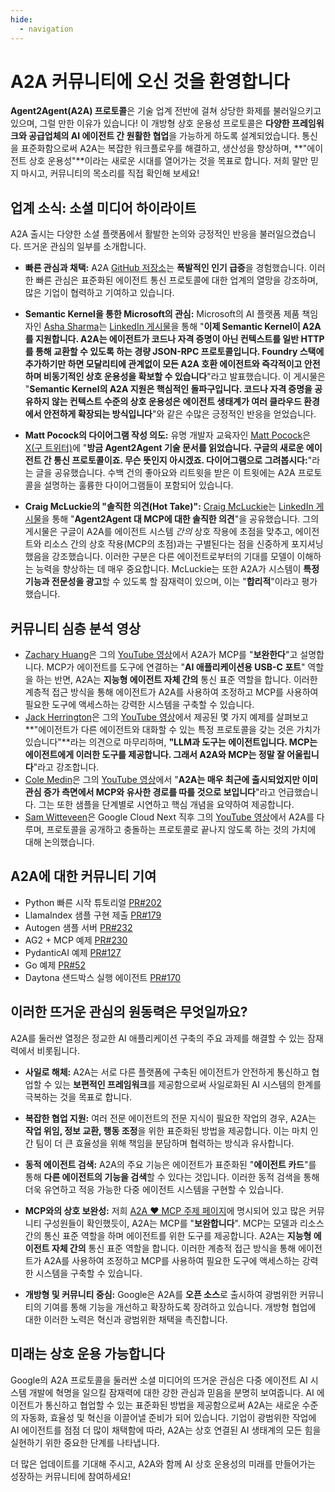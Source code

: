 ```yaml
---
hide:
  - navigation
---
```


# A2A 커뮤니티에 오신 것을 환영합니다

**Agent2Agent(A2A) 프로토콜**은 기술 업계 전반에 걸쳐 상당한 화제를 불러일으키고 있으며, 그럴 만한 이유가 있습니다! 이 개방형 상호 운용성 프로토콜은 **다양한 프레임워크와 공급업체의 AI 에이전트 간 원활한 협업**을 가능하게 하도록 설계되었습니다. 통신을 표준화함으로써 A2A는 복잡한 워크플로우를 해결하고, 생산성을 향상하며, **"에이전트 상호 운용성"**이라는 새로운 시대를 열어가는 것을 목표로 합니다. 저희 말만 믿지 마시고, 커뮤니티의 목소리를 직접 확인해 보세요!

## 업계 소식: 소셜 미디어 하이라이트

A2A 출시는 다양한 소셜 플랫폼에서 활발한 논의와 긍정적인 반응을 불러일으켰습니다. 뜨거운 관심의 일부를 소개합니다.

- **빠른 관심과 채택:** A2A [GitHub 저장소](https://github.com/google-a2a/A2A)는 **폭발적인 인기 급증**을 경험했습니다. 이러한 빠른 관심은 표준화된 에이전트 통신 프로토콜에 대한 업계의 열망을 강조하며, 많은 기업이 협력하고 기여하고 있습니다.

- **Semantic Kernel을 통한 Microsoft의 관심:** Microsoft의 AI 플랫폼 제품 책임자인 [Asha Sharma](https://www.linkedin.com/in/aboutasha)는 [LinkedIn 게시물](https://www.linkedin.com/posts/aboutasha_a2a-ugcPost-7318649411704602624-0C_8)을 통해 "**이제 Semantic Kernel이 A2A를 지원합니다. A2A는 에이전트가 코드나 자격 증명이 아닌 컨텍스트를 일반 HTTP를 통해 교환할 수 있도록 하는 경량 JSON-RPC 프로토콜입니다. Foundry 스택에 추가하기만 하면 모달리티에 관계없이 모든 A2A 호환 에이전트와 즉각적이고 안전하며 비동기적인 상호 운용성을 확보할 수 있습니다**"라고 발표했습니다. 이 게시물은 "**Semantic Kernel의 A2A 지원은 핵심적인 돌파구입니다. 코드나 자격 증명을 공유하지 않는 컨텍스트 수준의 상호 운용성은 에이전트 생태계가 여러 클라우드 환경에서 안전하게 확장되는 방식입니다**"와 같은 수많은 긍정적인 반응을 얻었습니다.

- **Matt Pocock의 다이어그램 작성 의도:** 유명 개발자 교육자인 [Matt Pocock](https://x.com/mattpocockuk)은 [X(구 트위터)](https://x.com/mattpocockuk/status/1910002033018421400)에 "**방금 Agent2Agent 기술 문서를 읽었습니다. 구글의 새로운 에이전트 간 통신 프로토콜이죠. 무슨 뜻인지 아시겠죠. 다이어그램으로 그려봅시다:**"라는 글을 공유했습니다. 수백 건의 좋아요와 리트윗을 받은 이 트윗에는 A2A 프로토콜을 설명하는 훌륭한 다이어그램들이 포함되어 있습니다.

- **Craig McLuckie의 "솔직한 의견(Hot Take)":** [Craig McLuckie](https://www.linkedin.com/in/craigmcluckie/)는 [LinkedIn 게시물](https://www.linkedin.com/posts/craigmcluckie_hot-take-on-agent2agent-vs-mcp-google-just-activity-7315939233792176128-4rGQ)을 통해 "**Agent2Agent 대 MCP에 대한 솔직한 의견**"을 공유했습니다. 그의 게시물은 구글이 A2A를 에이전트 시스템 *간의* 상호 작용에 초점을 맞추고, 에이전트와 리소스 간의 상호 작용(MCP의 초점)과는 구별된다는 점을 신중하게 포지셔닝했음을 강조했습니다. 이러한 구분은 다른 에이전트로부터의 기대를 모델이 이해하는 능력을 향상하는 데 매우 중요합니다. McLuckie는 또한 A2A가 시스템이 **특정 기능과 전문성을 광고**할 수 있도록 할 잠재력이 있으며, 이는 "**합리적**"이라고 평가했습니다.

## 커뮤니티 심층 분석 영상

- [Zachary Huang](https://www.youtube.com/@ZacharyLLM)은 그의 [YouTube 영상](https://www.youtube.com/watch?v=wrCF8MoXC_I)에서 A2A가 MCP를 "**보완한다**"고 설명합니다. MCP가 에이전트를 도구에 연결하는 "**AI 애플리케이션용 USB-C 포트**" 역할을 하는 반면, A2A는 **지능형 에이전트 자체 간의** 통신 표준 역할을 합니다. 이러한 계층적 접근 방식을 통해 에이전트가 A2A를 사용하여 조정하고 MCP를 사용하여 필요한 도구에 액세스하는 강력한 시스템을 구축할 수 있습니다.
- [Jack Herrington](https://www.youtube.com/@jherr)은 그의 [YouTube 영상](https://www.youtube.com/watch?v=voaKr_JHvF4)에서 제공된 몇 가지 예제를 살펴보고 **"에이전트가 다른 에이전트와 대화할 수 있는 특정 프로토콜을 갖는 것은 가치가 있습니다"**라는 의견으로 마무리하며, **"LLM과 도구는 에이전트입니다. MCP는 에이전트에게 이러한 도구를 제공합니다. 그래서 A2A와 MCP는 정말 잘 어울립니다**"라고 강조합니다.
- [Cole Medin](https://www.youtube.com/@ColeMedin)은 그의 [YouTube 영상](https://www.youtube.com/watch?v=ywMWpmOOaSo)에서 "**A2A는 매우 최근에 출시되었지만 이미 관심 증가 측면에서 MCP와 유사한 경로를 따를 것으로 보입니다**"라고 언급했습니다. 그는 또한 샘플을 단계별로 시연하고 핵심 개념을 요약하여 제공합니다.
- [Sam Witteveen](https://www.youtube.com/@samwitteveenai)은 Google Cloud Next 직후 그의 [YouTube 영상](https://www.youtube.com/watch?v=rAeqTaYj_aI)에서 A2A를 다루며, 프로토콜을 공개하고 충돌하는 프로토콜로 끝나지 않도록 하는 것의 가치에 대해 논의했습니다.

## A2A에 대한 커뮤니티 기여

- Python 빠른 시작 튜토리얼 [PR\#202](https://github.com/google-a2a/A2A/pull/202)
- LlamaIndex 샘플 구현 제출 [PR\#179](https://github.com/google-a2a/A2A/pull/179)
- Autogen 샘플 서버 [PR\#232](https://github.com/google-a2a/A2A/pull/232)
- AG2 \+ MCP 예제 [PR\#230](https://github.com/google-a2a/A2A/pull/230)
- PydanticAI 예제 [PR\#127](https://github.com/google-a2a/A2A/pull/127)
- Go 예제 [PR\#52](https://github.com/google-a2a/A2A/pull/52)
- Daytona 샌드박스 실행 에이전트 [PR\#170](https://github.com/google-a2a/A2A/pull/170)

## 이러한 뜨거운 관심의 원동력은 무엇일까요?

A2A를 둘러싼 열정은 정교한 AI 애플리케이션 구축의 주요 과제를 해결할 수 있는 잠재력에서 비롯됩니다.

- **사일로 해체:** A2A는 서로 다른 플랫폼에 구축된 에이전트가 안전하게 통신하고 협업할 수 있는 **보편적인 프레임워크**를 제공함으로써 사일로화된 AI 시스템의 한계를 극복하는 것을 목표로 합니다.

- **복잡한 협업 지원:** 여러 전문 에이전트의 전문 지식이 필요한 작업의 경우, A2A는 **작업 위임, 정보 교환, 행동 조정**을 위한 표준화된 방법을 제공합니다. 이는 마치 인간 팀이 더 큰 효율성을 위해 책임을 분담하며 협력하는 방식과 유사합니다.

- **동적 에이전트 검색:** A2A의 주요 기능은 에이전트가 표준화된 "**에이전트 카드**"를 통해 **다른 에이전트의 기능을 검색**할 수 있다는 것입니다. 이러한 동적 검색을 통해 더욱 유연하고 적응 가능한 다중 에이전트 시스템을 구현할 수 있습니다.

- **MCP와의 상호 보완성:** 저희 [A2A ❤️ MCP 주제 페이지](topics/a2a-and-mcp.md)에 명시되어 있고 많은 커뮤니티 구성원들이 확인했듯이, A2A는 MCP를 "**보완합니다**". MCP는 모델과 리소스 간의 통신 표준 역할을 하며 에이전트를 위한 도구를 제공합니다. A2A는 **지능형 에이전트 자체 간의** 통신 표준 역할을 합니다. 이러한 계층적 접근 방식을 통해 에이전트가 A2A를 사용하여 조정하고 MCP를 사용하여 필요한 도구에 액세스하는 강력한 시스템을 구축할 수 있습니다.

- **개방형 및 커뮤니티 중심:** Google은 A2A를 **오픈 소스**로 출시하여 광범위한 커뮤니티의 기여를 통해 기능을 개선하고 확장하도록 장려하고 있습니다. 개방형 협업에 대한 이러한 노력은 혁신과 광범위한 채택을 촉진합니다.

## 미래는 상호 운용 가능합니다

Google의 A2A 프로토콜을 둘러싼 소셜 미디어의 뜨거운 관심은 다중 에이전트 AI 시스템 개발에 혁명을 일으킬 잠재력에 대한 강한 관심과 믿음을 분명히 보여줍니다. AI 에이전트가 통신하고 협업할 수 있는 표준화된 방법을 제공함으로써 A2A는 새로운 수준의 자동화, 효율성 및 혁신을 이끌어낼 준비가 되어 있습니다. 기업이 광범위한 작업에 AI 에이전트를 점점 더 많이 채택함에 따라, A2A는 상호 연결된 AI 생태계의 모든 힘을 실현하기 위한 중요한 단계를 나타냅니다.

더 많은 업데이트를 기대해 주시고, A2A와 함께 AI 상호 운용성의 미래를 만들어가는 성장하는 커뮤니티에 참여하세요!
